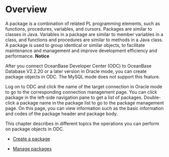 Overview
=============================

A package is a combination of related PL programming elements, such as functions, procedures, variables, and cursors. Packages are similar to classes in Java. Variables in a package are similar to member variables in a class, and functions and procedures are similar to methods in a Java class. A package is used to group identical or similar objects, to facilitate maintenance and management and improve development efficiency and performance.
**Notice**



After you connect OceanBase Developer Center (ODC) to OceanBase Database V2.2.20 or a later version in Oracle mode, you can create package objects in ODC. The MySQL mode does not support this feature.

Log on to ODC and click the name of the target connection in Oracle mode to go to the corresponding connection management page. You can click package in the left-side navigation pane to get a list of packages. Double-click a package name in the package list to go to the package management page. On this page, you can view information such as the basic information and codes of the package header and package body.

This chapter describes in different topics the operations you can perform on package objects in ODC.

* [Create a package](../../../6.web-odc-user-guide/11.web-odc-database-objects/6.web-odc-package-objects/2.web-odc-create-a-program-package.md)



* [Manage packages](../../../6.web-odc-user-guide/11.web-odc-database-objects/6.web-odc-package-objects/3.web-odc-manage-program-packages.md)
